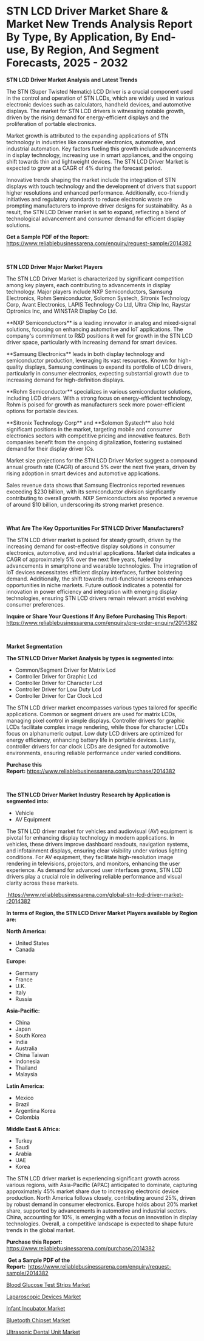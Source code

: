 <p><h1>STN LCD Driver Market Share & Market New Trends Analysis Report By Type, By Application, By End-use, By Region, And Segment Forecasts, 2025 - 2032</h1></p><p><strong>STN LCD Driver Market Analysis and Latest Trends</strong></p>
<p><p>The STN (Super Twisted Nematic) LCD Driver is a crucial component used in the control and operation of STN LCDs, which are widely used in various electronic devices such as calculators, handheld devices, and automotive displays. The market for STN LCD drivers is witnessing notable growth, driven by the rising demand for energy-efficient displays and the proliferation of portable electronics.</p><p>Market growth is attributed to the expanding applications of STN technology in industries like consumer electronics, automotive, and industrial automation. Key factors fueling this growth include advancements in display technology, increasing use in smart appliances, and the ongoing shift towards thin and lightweight devices. The STN LCD Driver Market is expected to grow at a CAGR of 4% during the forecast period.</p><p>Innovative trends shaping the market include the integration of STN displays with touch technology and the development of drivers that support higher resolutions and enhanced performance. Additionally, eco-friendly initiatives and regulatory standards to reduce electronic waste are prompting manufacturers to improve driver designs for sustainability. As a result, the STN LCD Driver market is set to expand, reflecting a blend of technological advancement and consumer demand for efficient display solutions.</p></p>
<p><strong>Get a Sample PDF of the Report:&nbsp;</strong> <a href="https://www.reliablebusinessarena.com/enquiry/request-sample/2014382?utm_campaign=2933&utm_medium=2&utm_source=Github&utm_content=ia&utm_term=06042025&utm_id=stn-lcd-driver">https://www.reliablebusinessarena.com/enquiry/request-sample/2014382</a></p>
<p>&nbsp;</p>
<p><strong>STN LCD Driver Major Market Players</strong></p>
<p><p>The STN LCD Driver Market is characterized by significant competition among key players, each contributing to advancements in display technology. Major players include NXP Semiconductors, Samsung Electronics, Rohm Semiconductor, Solomon Systech, Sitronix Technology Corp, Avant Electronics, LAPIS Technology Co Ltd, Ultra Chip Inc, Raystar Optronics Inc, and WINSTAR Display Co Ltd.</p><p>**NXP Semiconductors** is a leading innovator in analog and mixed-signal solutions, focusing on enhancing automotive and IoT applications. The company's commitment to R&D positions it well for growth in the STN LCD driver space, particularly with increasing demand for smart devices.</p><p>**Samsung Electronics** leads in both display technology and semiconductor production, leveraging its vast resources. Known for high-quality displays, Samsung continues to expand its portfolio of LCD drivers, particularly in consumer electronics, expecting substantial growth due to increasing demand for high-definition displays.</p><p>**Rohm Semiconductor** specializes in various semiconductor solutions, including LCD drivers. With a strong focus on energy-efficient technology, Rohm is poised for growth as manufacturers seek more power-efficient options for portable devices.</p><p>**Sitronix Technology Corp** and **Solomon Systech** also hold significant positions in the market, targeting mobile and consumer electronics sectors with competitive pricing and innovative features. Both companies benefit from the ongoing digitalization, fostering sustained demand for their display driver ICs.</p><p>Market size projections for the STN LCD Driver Market suggest a compound annual growth rate (CAGR) of around 5% over the next five years, driven by rising adoption in smart devices and automotive applications. </p><p>Sales revenue data shows that Samsung Electronics reported revenues exceeding $230 billion, with its semiconductor division significantly contributing to overall growth. NXP Semiconductors also reported a revenue of around $10 billion, underscoring its strong market presence.</p></p>
<p>&nbsp;</p>
<p><strong>What Are The Key Opportunities For STN LCD Driver Manufacturers?</strong></p>
<p><p>The STN LCD driver market is poised for steady growth, driven by the increasing demand for cost-effective display solutions in consumer electronics, automotive, and industrial applications. Market data indicates a CAGR of approximately 5% over the next five years, fueled by advancements in smartphone and wearable technologies. The integration of IoT devices necessitates efficient display interfaces, further bolstering demand. Additionally, the shift towards multi-functional screens enhances opportunities in niche markets. Future outlook indicates a potential for innovation in power efficiency and integration with emerging display technologies, ensuring STN LCD drivers remain relevant amidst evolving consumer preferences.</p></p>
<p><strong>Inquire or Share Your Questions If Any Before Purchasing This Report:</strong> <a href="https://www.reliablebusinessarena.com/enquiry/pre-order-enquiry/2014382?utm_campaign=2933&utm_medium=2&utm_source=Github&utm_content=ia&utm_term=06042025&utm_id=stn-lcd-driver">https://www.reliablebusinessarena.com/enquiry/pre-order-enquiry/2014382</a></p>
<p>&nbsp;</p>
<p><strong>Market Segmentation</strong></p>
<p><strong>The STN LCD Driver Market Analysis by types is segmented into:</strong></p>
<p><ul><li>Common/Segment Driver for Matrix Lcd</li><li>Controller Driver for Graphic Lcd</li><li>Controller Driver for Character Lcd</li><li>Controller Driver for Low Duty Lcd</li><li>Controller Driver for Car Clock Lcd</li></ul></p>
<p><p>The STN LCD driver market encompasses various types tailored for specific applications. Common or segment drivers are used for matrix LCDs, managing pixel control in simple displays. Controller drivers for graphic LCDs facilitate complex image rendering, while those for character LCDs focus on alphanumeric output. Low duty LCD drivers are optimized for energy efficiency, enhancing battery life in portable devices. Lastly, controller drivers for car clock LCDs are designed for automotive environments, ensuring reliable performance under varied conditions.</p></p>
<p><strong>Purchase this Report:&nbsp;</strong><a href="https://www.reliablebusinessarena.com/purchase/2014382?utm_campaign=2933&utm_medium=2&utm_source=Github&utm_content=ia&utm_term=06042025&utm_id=stn-lcd-driver">https://www.reliablebusinessarena.com/purchase/2014382</a></p>
<p>&nbsp;</p>
<p><strong>The STN LCD Driver Market Industry Research by Application is segmented into:</strong></p>
<p><ul><li>Vehicle</li><li>AV Equipment</li></ul></p>
<p><p>The STN LCD driver market for vehicles and audiovisual (AV) equipment is pivotal for enhancing display technology in modern applications. In vehicles, these drivers improve dashboard readouts, navigation systems, and infotainment displays, ensuring clear visibility under various lighting conditions. For AV equipment, they facilitate high-resolution image rendering in televisions, projectors, and monitors, enhancing the user experience. As demand for advanced user interfaces grows, STN LCD drivers play a crucial role in delivering reliable performance and visual clarity across these markets.</p></p>
<p><a href="https://www.reliablebusinessarena.com/global-stn-lcd-driver-market-r2014382?utm_campaign=2933&utm_medium=2&utm_source=Github&utm_content=ia&utm_term=06042025&utm_id=stn-lcd-driver">&nbsp;https://www.reliablebusinessarena.com/global-stn-lcd-driver-market-r2014382</a></p>
<p><strong>In terms of Region, the STN LCD Driver Market Players available by Region are:</strong></p>
<p>
    <p> <strong> North America: </strong>
        <ul>
            <li>United States</li>
            <li>Canada</li>
        </ul>
        </p> 
    <p> <strong> Europe: </strong>
        <ul>
            <li>Germany</li>
            <li>France</li>
            <li>U.K.</li>
            <li>Italy</li>
            <li>Russia</li>
        </ul>
        </p> 
    <p> <strong> Asia-Pacific: </strong>
        <ul>
            <li>China</li>
            <li>Japan</li>
            <li>South Korea</li>
            <li>India</li>
            <li>Australia</li>
            <li>China Taiwan</li>
            <li>Indonesia</li>
            <li>Thailand</li>
            <li>Malaysia</li>
        </ul>
        </p> 
    <p> <strong> Latin America: </strong>
        <ul>
            <li>Mexico</li>
            <li>Brazil</li>
            <li>Argentina Korea</li>
            <li>Colombia</li>
        </ul>
        </p> 
    <p> <strong> Middle East & Africa: </strong>
        <ul>
            <li>Turkey</li>
            <li>Saudi</li>
            <li>Arabia</li>
            <li>UAE</li>
            <li>Korea</li>
        </ul>
    </p>
    </p>
<p><p>The STN LCD driver market is experiencing significant growth across various regions, with Asia-Pacific (APAC) anticipated to dominate, capturing approximately 45% market share due to increasing electronic device production. North America follows closely, contributing around 25%, driven by robust demand in consumer electronics. Europe holds about 20% market share, supported by advancements in automotive and industrial sectors. China, accounting for 10%, is emerging with a focus on innovation in display technologies. Overall, a competitive landscape is expected to shape future trends in the global market.</p></p>
<p><strong>Purchase this Report: </strong><a href="https://www.reliablebusinessarena.com/purchase/2014382?utm_campaign=2933&utm_medium=2&utm_source=Github&utm_content=ia&utm_term=06042025&utm_id=stn-lcd-driver">https://www.reliablebusinessarena.com/purchase/2014382</a></p>
<p>&nbsp;<strong>Get a Sample PDF of the Report:&nbsp;&nbsp;</strong><a href="https://www.reliablebusinessarena.com/enquiry/request-sample/2014382?utm_campaign=2933&utm_medium=2&utm_source=Github&utm_content=ia&utm_term=06042025&utm_id=stn-lcd-driver">https://www.reliablebusinessarena.com/enquiry/request-sample/2014382</a></p>
<p><strong></strong></p>
<p><p><a href="https://www.linkedin.com/pulse/blood-glucose-test-strips-market-progressan-anticipated-compound-u7npc?utm_campaign=2933&utm_medium=2&utm_source=Github&utm_content=ia&utm_term=06042025&utm_id=stn-lcd-driver">Blood Glucose Test Strips Market</a></p><p><a href="https://www.linkedin.com/pulse/laparoscopic-devices-industry-sector-market-dynamics-future-2nvoc?utm_campaign=2933&utm_medium=2&utm_source=Github&utm_content=ia&utm_term=06042025&utm_id=stn-lcd-driver">Laparoscopic Devices Market</a></p><p><a href="https://www.linkedin.com/pulse/infant-incubator-market-demand-forecast-43-cagr-growth-from-em1uc?utm_campaign=2933&utm_medium=2&utm_source=Github&utm_content=ia&utm_term=06042025&utm_id=stn-lcd-driver">Infant Incubator Market</a></p><p><a href="https://github.com/guinoopandam/Market-Research-Report-List-1/blob/main/bluetooth-chipset-market.md?utm_campaign=2933&utm_medium=2&utm_source=Github&utm_content=ia&utm_term=06042025&utm_id=stn-lcd-driver">Bluetooth Chipset Market</a></p><p><a href="https://www.linkedin.com/pulse/revenue-market-growth-insights-ultrasonic-dental-unit-projected-jjzhc?utm_campaign=2933&utm_medium=2&utm_source=Github&utm_content=ia&utm_term=06042025&utm_id=stn-lcd-driver">Ultrasonic Dental Unit Market</a></p></p>